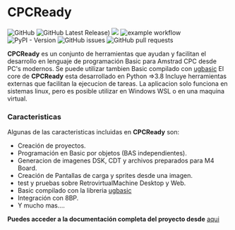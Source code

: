 # CPCReady

![GitHub](https://img.shields.io/github/license/cpcready/sdk?color=green)  ![GitHub Latest Release)](https://img.shields.io/github/v/release/cpcready/sdk?logo=github&color=green)     <a href="https://github.com/cpcready/sdk/pulse" alt="Activity"><img src="https://img.shields.io/github/commit-activity/m/cpcready/sdk?color=blue" /></a> ![example workflow](https://github.com/cpcready/sdk/actions/workflows/release.yml/badge.svg?color=green) ![PyPI - Version](https://img.shields.io/pypi/v/cpcready?color=green) ![GitHub issues](https://img.shields.io/github/issues/cpcready/sdk) ![GitHub pull requests](https://img.shields.io/github/issues-pr/cpcready/sdk)

**CPCReady** es un conjunto de herramientas que ayudan y facilitan el desarrollo en lenguaje de programación Basic para Amstrad CPC desde PC's modernos. Se puede utilizar tambien Basic compilado con [ugbasic](https://ugbasic.iwashere.eu/)
El core de **CPCReady** esta desarrollado en Python =>3.8 Incluye herramientas externas que facilitan la ejecucion de tareas. La aplicacion solo funciona en sistemas linux, pero es posible utilizar en Windows WSL o en una maquina virtual.


### Caracteristicas

Algunas de las caracteristicas incluidas en **CPCReady** son:

- Creación de proyectos.
- Programación en Basic por objetos (BAS independientes).
- Generacion de imagenes DSK, CDT y archivos preparados para M4 Board.
- Creación de Pantallas de carga y sprites desde una imagen.
- test y pruebas sobre RetrovirtualMachine Desktop y Web.
- Basic compilado con la libreria [ugbasic](https://ugbasic.iwashere.eu/)
- Integración con 8BP.
- Y mucho mas....

**Puedes acceder a la documentación completa del proyecto desde** [aqui](https://cpcready.github.io/doc/)